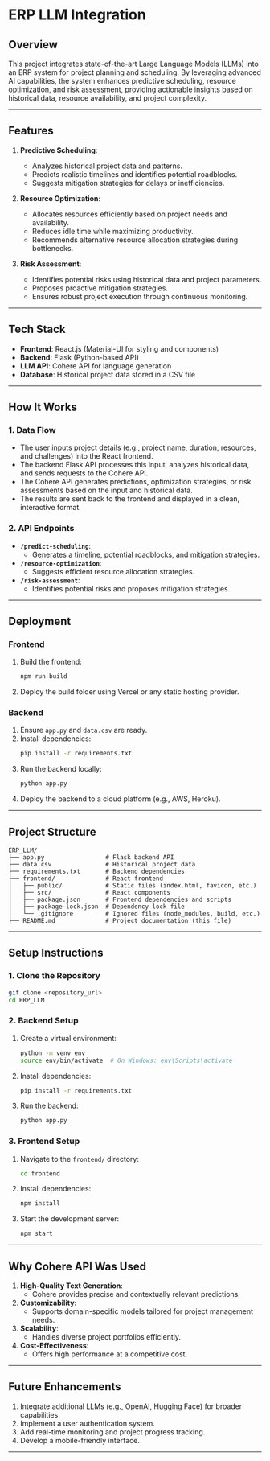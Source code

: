 # ERP LLM Integration

## **Overview**
This project integrates state-of-the-art Large Language Models (LLMs) into an ERP system for project planning and scheduling. By leveraging advanced AI capabilities, the system enhances predictive scheduling, resource optimization, and risk assessment, providing actionable insights based on historical data, resource availability, and project complexity.

---

## **Features**
1. **Predictive Scheduling**:
   - Analyzes historical project data and patterns.
   - Predicts realistic timelines and identifies potential roadblocks.
   - Suggests mitigation strategies for delays or inefficiencies.

2. **Resource Optimization**:
   - Allocates resources efficiently based on project needs and availability.
   - Reduces idle time while maximizing productivity.
   - Recommends alternative resource allocation strategies during bottlenecks.

3. **Risk Assessment**:
   - Identifies potential risks using historical data and project parameters.
   - Proposes proactive mitigation strategies.
   - Ensures robust project execution through continuous monitoring.

---

## **Tech Stack**
- **Frontend**: React.js (Material-UI for styling and components)
- **Backend**: Flask (Python-based API)
- **LLM API**: Cohere API for language generation
- **Database**: Historical project data stored in a CSV file

---

## **How It Works**

### **1. Data Flow**
- The user inputs project details (e.g., project name, duration, resources, and challenges) into the React frontend.
- The backend Flask API processes this input, analyzes historical data, and sends requests to the Cohere API.
- The Cohere API generates predictions, optimization strategies, or risk assessments based on the input and historical data.
- The results are sent back to the frontend and displayed in a clean, interactive format.

### **2. API Endpoints**
- **`/predict-scheduling`**:
  - Generates a timeline, potential roadblocks, and mitigation strategies.
- **`/resource-optimization`**:
  - Suggests efficient resource allocation strategies.
- **`/risk-assessment`**:
  - Identifies potential risks and proposes mitigation strategies.

---

## **Deployment**
### **Frontend**
1. Build the frontend:
   ```bash
   npm run build
   ```
2. Deploy the build folder using Vercel or any static hosting provider.

### **Backend**
1. Ensure `app.py` and `data.csv` are ready.
2. Install dependencies:
   ```bash
   pip install -r requirements.txt
   ```
3. Run the backend locally:
   ```bash
   python app.py
   ```
4. Deploy the backend to a cloud platform (e.g., AWS, Heroku).

---

## **Project Structure**
```
ERP_LLM/
├── app.py                 # Flask backend API
├── data.csv               # Historical project data
├── requirements.txt       # Backend dependencies
├── frontend/              # React frontend
│   ├── public/            # Static files (index.html, favicon, etc.)
│   ├── src/               # React components
│   ├── package.json       # Frontend dependencies and scripts
│   ├── package-lock.json  # Dependency lock file
│   └── .gitignore         # Ignored files (node_modules, build, etc.)
├── README.md              # Project documentation (this file)
```

---

## **Setup Instructions**

### **1. Clone the Repository**
```bash
git clone <repository_url>
cd ERP_LLM
```

### **2. Backend Setup**
1. Create a virtual environment:
   ```bash
   python -m venv env
   source env/bin/activate  # On Windows: env\Scripts\activate
   ```
2. Install dependencies:
   ```bash
   pip install -r requirements.txt
   ```
3. Run the backend:
   ```bash
   python app.py
   ```

### **3. Frontend Setup**
1. Navigate to the `frontend/` directory:
   ```bash
   cd frontend
   ```
2. Install dependencies:
   ```bash
   npm install
   ```
3. Start the development server:
   ```bash
   npm start
   ```

---

## **Why Cohere API Was Used**
1. **High-Quality Text Generation**:
   - Cohere provides precise and contextually relevant predictions.
2. **Customizability**:
   - Supports domain-specific models tailored for project management needs.
3. **Scalability**:
   - Handles diverse project portfolios efficiently.
4. **Cost-Effectiveness**:
   - Offers high performance at a competitive cost.

---

## **Future Enhancements**
1. Integrate additional LLMs (e.g., OpenAI, Hugging Face) for broader capabilities.
2. Implement a user authentication system.
3. Add real-time monitoring and project progress tracking.
4. Develop a mobile-friendly interface.

---
